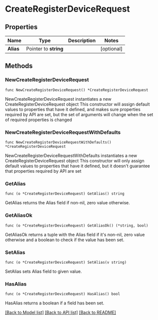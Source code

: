 # CreateRegisterDeviceRequest

## Properties

Name | Type | Description | Notes
------------ | ------------- | ------------- | -------------
**Alias** | Pointer to **string** |  | [optional] 

## Methods

### NewCreateRegisterDeviceRequest

`func NewCreateRegisterDeviceRequest() *CreateRegisterDeviceRequest`

NewCreateRegisterDeviceRequest instantiates a new CreateRegisterDeviceRequest object
This constructor will assign default values to properties that have it defined,
and makes sure properties required by API are set, but the set of arguments
will change when the set of required properties is changed

### NewCreateRegisterDeviceRequestWithDefaults

`func NewCreateRegisterDeviceRequestWithDefaults() *CreateRegisterDeviceRequest`

NewCreateRegisterDeviceRequestWithDefaults instantiates a new CreateRegisterDeviceRequest object
This constructor will only assign default values to properties that have it defined,
but it doesn't guarantee that properties required by API are set

### GetAlias

`func (o *CreateRegisterDeviceRequest) GetAlias() string`

GetAlias returns the Alias field if non-nil, zero value otherwise.

### GetAliasOk

`func (o *CreateRegisterDeviceRequest) GetAliasOk() (*string, bool)`

GetAliasOk returns a tuple with the Alias field if it's non-nil, zero value otherwise
and a boolean to check if the value has been set.

### SetAlias

`func (o *CreateRegisterDeviceRequest) SetAlias(v string)`

SetAlias sets Alias field to given value.

### HasAlias

`func (o *CreateRegisterDeviceRequest) HasAlias() bool`

HasAlias returns a boolean if a field has been set.


[[Back to Model list]](../README.md#documentation-for-models) [[Back to API list]](../README.md#documentation-for-api-endpoints) [[Back to README]](../README.md)


